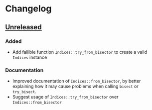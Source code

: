 # Changelog

## [Unreleased]

### Added

* Add fallible function `Indices::try_from_bisector` to create a valid `Indices` instance

### Documentation

* Improved documentation of `Indices::from_bisector`, by better explaining how it may cause problems when calling `bisect`
  or `try_bisect`.
* Suggest usage of  `Indices::try_from_bisector` over `Indices::from_bisector`

[Unreleased]: https://github.com/foresterre/bisector/compare/v0.3.0...HEAD


